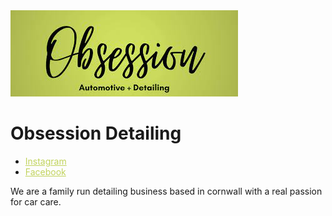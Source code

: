 <img src="https://raw.githubusercontent.com/obsessiondetailing/Obsession-Detailing/gh-pages/download.jpg" alt="Logo">

# Obsession Detailing

<ul>
  <li><a href="https://www.instagram.com/obsessiondetailing/" style="color:#C1D35C">Instagram</a></li>
  <li><a href="https://m.facebook.com/obsessiondetailed/" style="color:#C1D35C">Facebook</a></li>
</ul>

We are a family run detailing business based in cornwall with a real passion for car care.
